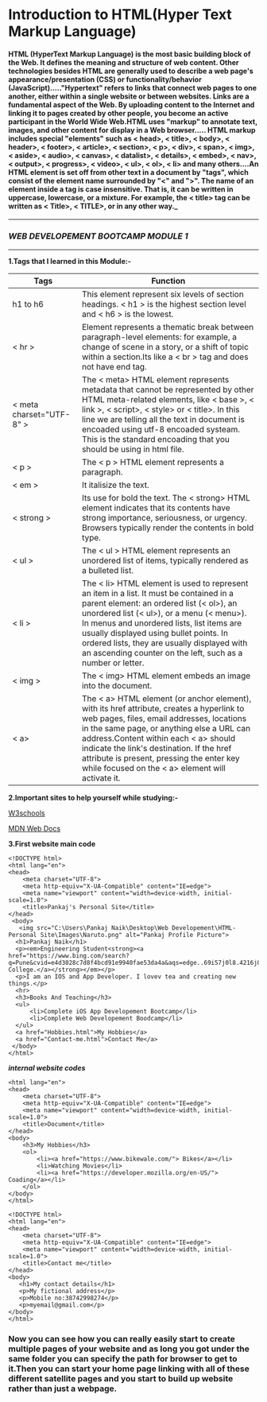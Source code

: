 # Introduction to HTML(Hyper Text Markup Language)
<!-- blockcode-->
#### __HTML (HyperText Markup Language) is the most basic building block of the Web. It defines the meaning and structure of web content. Other technologies besides HTML are generally used to describe a web page's appearance/presentation (CSS) or functionality/behavior (JavaScript)....."Hypertext" refers to links that connect web pages to one another, either within a single website or between websites. Links are a fundamental aspect of the Web. By uploading content to the Internet and linking it to pages created by other people, you become an active participant in the World Wide Web.HTML uses "markup" to annotate text, images, and other content for display in a Web browser..... HTML markup includes special "elements" such as < head>, < title>, < body>, < header>, < footer>, < article>, < section>, < p>, < div>, < span>, < img>, < aside>, < audio>, < canvas>, < datalist>, < details>, < embed>, < nav>, < output>, < progress>, < video>, < ul>, < ol>, < li> and many others....An HTML element is set off from other text in a document by "tags", which consist of the element name surrounded by "<" and ">".  The name of an element inside a tag is case insensitive. That is, it can be written in uppercase, lowercase, or a mixture. For example, the < title> tag can be written as < Title>, < TITLE>, or in any other way.___
___

### _WEB DEVELOPEMENT BOOTCAMP MODULE 1_
___
<!-- ol-->
<!-- blockquote -->
__1.Tags that I learned in this Module:-__
 <!-- Tables-->
 |Tags   |Function|
 |-------|--------|
 | h1  to h6|This element represent six levels of section headings. < h1 > is the highest section level and < h6 > is the lowest.|
|< hr >   |Element represents a thematic break between paragraph-level elements: for example, a change of scene in a story, or a shift of topic within a section.Its like a < br > tag and does not have end tag.|
 |< meta charset="UTF-8" >|The < meta> HTML element represents metadata that cannot be represented by other HTML meta-related elements, like < base >, < link >, < script>, < style> or < title>. In this line we are telling all the text in document is encoaded using utf-8 encoaded systeam. This is the standard encoading that you should be using in html file.|
 |< p > |The <  p > HTML element represents a paragraph.|
 |< em >| It italisize the text.|
 |< strong >|Its use for bold the text. The < strong> HTML element indicates that its contents have strong importance, seriousness, or urgency. Browsers typically render the contents in bold type.|
 |< ul >| The < ul > HTML element represents an unordered list of items, typically rendered as a bulleted list.|
 |< li > |The < li> HTML element is used to represent an item in a list. It must be contained in a parent element: an ordered list (< ol>), an unordered list (< ul>), or a menu (< menu>). In menus and unordered lists, list items are usually displayed using bullet points. In ordered lists, they are usually displayed with an ascending counter on the left, such as a number or letter.|
 |< img >|The < img> HTML element embeds an image into the document.|
 |< a>|The < a> HTML element (or anchor element), with its href attribute, creates a hyperlink to web pages, files, email addresses, locations in the same page, or anything else a URL can address.Content within each < a> should indicate the link's destination. If the href attribute is present, pressing the enter key while focused on the < a> element will activate it.|
 <!-- ol-->
 <!-- blockquote -->
__2.Important sites to help yourself while studying:-__
<!-- Links -->
[W3schools](https://www.w3schools.com/html/)

[MDN Web Docs](https://developer.mozilla.org/en-US/docs/Web/HTML)
<!-- ol-->
<!-- blockquote -->
**3.First website main code**

```
<!DOCTYPE html>
<html lang="en">
<head>
    <meta charset="UTF-8">
    <meta http-equiv="X-UA-Compatible" content="IE=edge">
    <meta name="viewport" content="width=device-width, initial-scale=1.0">
    <title>Pankaj's Personal Site</title>
</head>
 <body>
   <img src="C:\Users\Pankaj Naik\Desktop\Web Developement\HTML- Personal Site\Images\Naruto.png" alt="Pankaj Profile Picture">  
  <h1>Pankaj Naik</h1>      
  <p><em>Engineering Student<strong><a href="https://www.bing.com/search?q=Pune&cvid=e4d3028c7d8f4bcd91e9940fae53da4a&aqs=edge..69i57j0l8.4216j0j1&pglt=43&FORM=ANNTA1&PC=ASTS">Pune College.</a></strong></em></p>
  <p>I am an IOS and App Developer. I lovev tea and creating new things.</p>
  <hr>
  <h3>Books And Teaching</h3>
  <ul>
      <li>Complete iOS App Developement Bootcamp</li>
      <li>Complete Web Developement Boodcamp</li>
  </ul>
  <a href="Hobbies.html">My Hobbies</a>
  <a href="Contact-me.html">Contact Me</a>
 </body>
</html>
```
<!-- blockquote-->
___internal website codes___
```<!DOCTYPE html>
<html lang="en">
<head>
    <meta charset="UTF-8">
    <meta http-equiv="X-UA-Compatible" content="IE=edge">
    <meta name="viewport" content="width=device-width, initial-scale=1.0">
    <title>Document</title>
</head>
<body>
    <h3>My Hobbies</h3>
    <ol>
        <li><a href="https://www.bikewale.com/"> Bikes</a></li>
        <li>Watching Movies</li>
        <li><a href="https://developer.mozilla.org/en-US/"> Coading</a></li>
    </ol>  
</body>
</html>
```
```
<!DOCTYPE html>
<html lang="en">
<head>
    <meta charset="UTF-8">
    <meta http-equiv="X-UA-Compatible" content="IE=edge">
    <meta name="viewport" content="width=device-width, initial-scale=1.0">
    <title>Contact me</title>
</head>
<body>
   <h1>My contact details</h1> 
   <p>My fictional address</p>
   <p>Mobile no:38742998274</p>
   <p>myemail@gmail.com</p>
</body>
</html>
```

<!-- blockquote-->
### Now you can see how you can really easily start to create multiple pages of your website and as long you got under the same folder you can specify the path for browser to get to it.Then you can start your home page linking with all of these different satellite pages and you start to build up website rather than just a webpage.

